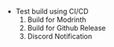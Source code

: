 * Test build using CI/CD
  1. Build for Modrinth
  2. Build for Github Release
  3. Discord Notification